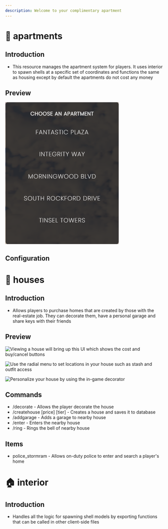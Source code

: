 ```yaml
---
description: Welcome to your complimentary apartment
---
```


# 🏨 apartments

## Introduction

* This resource manages the apartment system for players. It uses interior to spawn shells at a specific set of coordinates and functions the same as housing except by default the apartments do not cost any money

## Preview

![](<../../images/appartement.png>)

## Configuration


# 🏡 houses

## Introduction

* Allows players to purchase homes that are created by those with the real-estate job. They can decorate them, have a personal garage and share keys with their friends



## Preview

![Viewing a house will bring up this UI which shows the cost and buy/cancel buttons](https://camo.githubusercontent.com/c5c5874ac7afb5cadd01e0d0bc89ce1ec253603b2ccf357d4a757ced724f625e/68747470733a2f2f696d6775722e636f6d2f3465516e5271412e706e67)

![Use the radial menu to set locations in your house such as stash and outfit access](https://camo.githubusercontent.com/ac17292df498da4a01df3e5362d4d37c110c43a7896f5fa161d79aaba078738c/68747470733a2f2f696d6775722e636f6d2f475470616c59572e706e67)

![Personalize your house by using the in-game decorator](https://camo.githubusercontent.com/fc66647c3b51a173e277dfd20cf5265146a66ee7b470e37d1ea5713fa34008d4/68747470733a2f2f696d6775722e636f6d2f666d563067504d2e706e67)



## Commands

* /decorate - Allows the player decorate the house
* /createhouse \[price] \[tier] - Creates a house and saves it to database
* /addgarage - Adds a garage to nearby house
* /enter - Enters the nearby house
* /ring - Rings the bell of nearby house

## Items

* police\_stormram - Allows on-duty police to enter and search a player's home


# 🏠 interior

## Introduction

* Handles all the logic for spawning shell models by exporting functions that can be called in other client-side files

